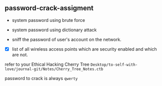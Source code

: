 ## password-crack-assigment
- system password using brute force
- system password using dictionary attack

- sniff the password of user's account on the network.
- [x] list of all wireless access points which are security enabled and which are not.


refer to your Ethical Hacking Cherry Tree
`Desktop/to-self-with-love/journal-git/Notes/Cherry_Tree_Notes.ctb`

password to crack is always `qwerty`